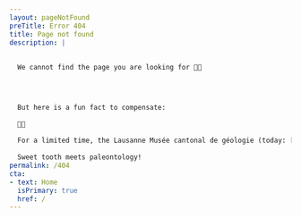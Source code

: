 ```yaml
---
layout: pageNotFound
preTitle: Error 404
title: Page not found
description: |
  
  
  We cannot find the page you are looking for 😵‍💫



  
  But here is a fun fact to compensate:
  
  🦖🍫
  
  For a limited time, the Lausanne Musée cantonal de géologie (today: [Naturéum](https://zoologie.vd.ch/museum-cantonal-des-sciences-naturelles/)) created chocolate replicas of their most famous fossils.
  
  Sweet tooth meets paleontology!
permalink: /404
cta:
- text: Home
  isPrimary: true
  href: /
---
```

